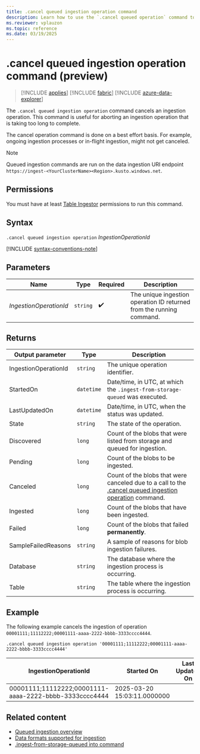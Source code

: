 ```yaml
---
title: .cancel queued ingestion operation command
description: Learn how to use the `.cancel queued operation` command to cancel a long-running operation.
ms.reviewer: vplauzon
ms.topic: reference
ms.date: 03/19/2025
---
```

# .cancel queued ingestion operation command (preview)

> [!INCLUDE [applies](../../includes/applies-to-version/applies.md)] [!INCLUDE [fabric](../../includes/applies-to-version/fabric.md)] [!INCLUDE [azure-data-explorer](../../includes/applies-to-version/azure-data-explorer.md)]

The `.cancel queued ingestion operation` command cancels an ingestion operation. This command is useful for aborting an ingestion operation that is taking too long to complete.

The cancel operation command is done on a best effort basis. For example, ongoing ingestion processes or in-flight ingestion, might not get canceled.

> [!NOTE]
>
> Queued ingestion commands are run on the data ingestion URI endpoint `https://ingest-<YourClusterName><Region>.kusto.windows.net`.

## Permissions

You must have at least [Table Ingestor](../../access-control/role-based-access-control.md) permissions to run this command.

## Syntax

`.cancel queued ingestion operation` *IngestionOperationId*

[!INCLUDE [syntax-conventions-note](../../includes/syntax-conventions-note.md)]

## Parameters

| Name | Type | Required | Description |
|--|--|--|--|
| *IngestionOperationId* | `string` |  :heavy_check_mark: | The unique ingestion operation ID returned from the running command.|

## Returns

|Output parameter |Type |Description|
|---|---|---|
|IngestionOperationId | `string` |The unique operation identifier.|
|StartedOn | `datetime` |Date/time, in UTC, at which the `.ingest-from-storage-queued` was executed.|
|LastUpdatedOn | `datetime` |Date/time, in UTC, when the status was updated.|
|State | `string` |The state of the operation.|
|Discovered | `long` |Count of the blobs that were listed from storage and queued for ingestion.|
|Pending | `long` |Count of the blobs to be ingested.|
|Canceled | `long` |Count of the blobs that were canceled due to a call to the [.cancel queued ingestion operation](cancel-queued-ingestion-operation-command.md) command.|
|Ingested | `long` |Count of the blobs that have been ingested.|
|Failed | `long` |Count of the blobs that failed **permanently**.|
|SampleFailedReasons | `string` |A sample of reasons for blob ingestion failures.|
|Database | `string` |The database where the ingestion process is occurring.|
|Table | `string` | The table where the ingestion process is occurring.|

## Example

The following example cancels the ingestion of operation `00001111;11112222;00001111-aaaa-2222-bbbb-3333cccc4444`.

```Kusto
.cancel queued ingestion operation '00001111;11112222;00001111-aaaa-2222-bbbb-3333cccc4444'
```

|IngestionOperationId|Started On |Last Updated On |State |Discovered |Pending| Canceled | Ingested |Failed|SampleFailedReasons|Database|Table|
|--|--|--|--|--|--|--|--|--|--|--|--|
|00001111;11112222;00001111-aaaa-2222-bbbb-3333cccc4444 |2025-03-20 15:03:11.0000000 ||Canceled | 10 |10 |0 |0 |0 | |TestDatabase|Logs|

## Related content

* [Queued ingestion overview](queued-ingestion-overview.md)
* [Data formats supported for ingestion](../../ingestion-supported-formats.md)
* [.ingest-from-storage-queued into command](ingest-from-storage-queued.md)
